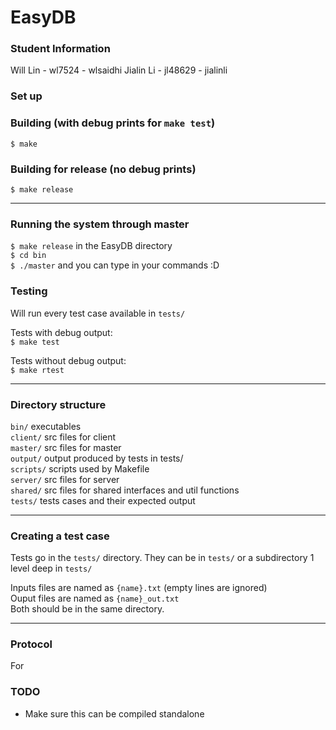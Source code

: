 # EasyDB

### Student Information
Will Lin - wl7524 - wlsaidhi
Jialin Li - jl48629 - jialinli 

### Set up  


### Building (with debug prints for `make test`)
`$ make`  

### Building for release (no debug prints)
`$ make release`  

___

### Running the system through master
`$ make release` in the EasyDB directory  
`$ cd bin`   
`$ ./master` and you can type in your commands :D  

### Testing
Will run every test case available in `tests/`  

Tests with debug output:  
`$ make test`  

Tests without debug output:  
`$ make rtest`  
___

### Directory structure
`bin/` executables  
`client/` src files for client  
`master/` src files for master  
`output/` output produced by tests in tests/  
`scripts/` scripts used by Makefile  
`server/` src files for server  
`shared/` src files for shared interfaces and util functions  
`tests/` tests cases and their expected output  
___

### Creating a test case
Tests go in the `tests/` directory. They can be in `tests/` or a subdirectory 1
level deep in `tests/`  
  
Inputs files are named as `{name}.txt` (empty lines are ignored)  
Ouput files are named as `{name}_out.txt`  
Both should be in the same directory.  

___

### Protocol 

For 


### TODO
* Make sure this can be compiled standalone
